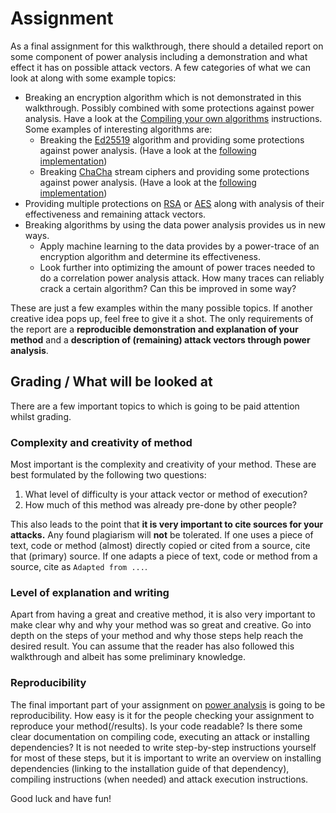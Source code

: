 # Assignment

As a final assignment for this walkthrough, there should a detailed report on some
component of power analysis including a demonstration and what effect it has on
possible attack vectors. A few categories of what we can look at along with some
example topics:

- Breaking an encryption algorithm which is not demonstrated in this walkthrough.
  Possibly combined with some protections against power analysis. Have a look at
  the [Compiling your own algorithms](./preparing/toolchains.md) instructions.
  Some examples of interesting algorithms are:
  - Breaking the [Ed25519](https://en.wikipedia.org/wiki/Curve25519)
    algorithm and providing some protections against power analysis. (Have a look
    at the [following implementation](https://github.com/orlp/ed25519))
  - Breaking [ChaCha](https://en.wikipedia.org/wiki/Salsa20) stream ciphers and
    providing some protections against power analysis. (Have a look at the
    [following implementation](https://www.oryx-embedded.com/doc/chacha_8c_source.html))
- Providing multiple protections on [RSA] or [AES] along with analysis of their
  effectiveness and remaining attack vectors.
- Breaking algorithms by using the data power analysis provides us in new ways.
  - Apply machine learning to the data provides by a power-trace of an
    encryption algorithm and determine its effectiveness.
  - Look further into optimizing the amount of power traces needed to do a correlation
    power analysis attack. How many traces can reliably crack a certain
    algorithm? Can this be improved in some way?

These are just a few examples within the many possible topics. If another
creative idea pops up, feel free to give it a shot. The only requirements of the
report are a **reproducible demonstration and explanation of your method** and a
**description of (remaining) attack vectors through power analysis**.

## Grading / What will be looked at

There are a few important topics to which is going to be paid attention whilst
grading.

### Complexity and creativity of method

Most important is the complexity and creativity of your method. These are best
formulated by the following two questions:

1. What level of difficulty is your attack vector or method of execution?
2. How much of this method was already pre-done by other people?

This also leads to the point that **it is very important to cite sources for
your attacks.** Any found plagiarism will **not** be tolerated. If one uses a
piece of text, code or method (almost) directly copied or cited from a source,
cite that (primary) source. If one adapts a piece of text, code or method from a
source, cite as `Adapted from ...`.

### Level of explanation and writing

Apart from having a great and creative method, it is also very important to make
clear why and why your method was so great and creative. Go into depth on the
steps of your method and why those steps help reach the desired result. You can
assume that the reader has also followed this walkthrough and albeit has some
preliminary knowledge.

### Reproducibility

The final important part of your assignment on [power analysis] is going to be
reproducibility.  How easy is it for the people checking your assignment to
reproduce your method(/results). Is your code readable? Is there some clear
documentation on compiling code, executing an attack or installing dependencies?
It is not needed to write step-by-step instructions yourself for most of these
steps, but it is important to write an overview on installing dependencies
(linking to the installation guide of that dependency), compiling instructions
(when needed) and attack execution instructions.

Good luck and have fun!

[Python]: https://en.wikipedia.org/wiki/Python_(programming_language)
[C]: https://en.wikipedia.org/wiki/Python_(programming_language)
[RSA]: https://en.wikipedia.org/wiki/RSA_(cryptosystem)
[AES]: https://nl.wikipedia.org/wiki/Advanced_Encryption_Standard
[XOR]: https://en.wikipedia.org/wiki/Exclusive_or
[Rijndael block cipher]: https://nl.wikipedia.org/wiki/Advanced_Encryption_Standard
[Power analysis]: https://en.wikipedia.org/wiki/Power_analysis
[ChipWhisperer]: https://github.com/newaetech/chipwhisperer
[Side-Channel analysis]: https://en.wikipedia.org/wiki/Side-channel_attack
[TQDM]: https://github.com/tqdm/tqdm
[NumPy]: https://numpy.org/
[Ubuntu]: https://en.wikipedia.org/wiki/Ubuntu
[Debian]: https://en.wikipedia.org/wiki/Debian
[ArchLinux]: https://en.wikipedia.org/wiki/Arch_Linux
[Manjaro]: https://en.wikipedia.org/wiki/Manjaro
[matplotlib]: https://matplotlib.org/
[pip]: https://pypi.org/project/pip/
[make]: https://en.wikipedia.org/wiki/Make_(software)
[libusb]: https://en.wikipedia.org/wiki/Libusb
[SimpleSerial C Template]: https://github.com/coastalwhite/simpleserial-c-template
[SimpleSerial]: https://chipwhisperer.readthedocs.io/en/latest/simpleserial.html
[CW Lite ARM]: https://www.newae.com/products/NAE-CWLITE-ARM
[ARM toolchain]: https://developer.arm.com/tools-and-software/open-source-software/developer-tools/gnu-toolchain/gnu-rm/downloads
[Simple Power analysis]: https://en.wikipedia.org/wiki/Power_analysis#Simple_power_analysis
[Differential Power analysis]: https://en.wikipedia.org/wiki/Power_analysis#Differential_power_analysis
[injective]: https://en.wikipedia.org/wiki/Injective_function
[Rijndael S-Box]: https://en.wikipedia.org/wiki/Rijndael_S-box
